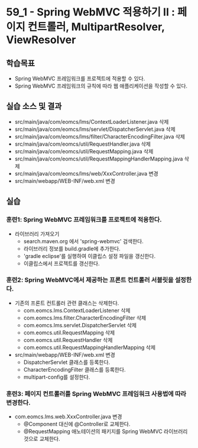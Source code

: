 # 59_1 - Spring WebMVC 적용하기 II : 페이지 컨트롤러, MultipartResolver, ViewResolver

## 학습목표

- Spring WebMVC 프레임워크를 프로젝트에 적용할 수 있다.
- Spring WebMVC 프레임워크의 규칙에 따라 웹 애플리케이션을 작성할 수 있다.


## 실습 소스 및 결과

- src/main/java/com/eomcs/lms/ContextLoaderListener.java 삭제
- src/main/java/com/eomcs/lms/servlet/DispatcherServlet.java 삭제
- src/main/java/com/eomcs/lms/filter/CharacterEncodingFilter.java 삭제
- src/main/java/com/eomcs/util/RequestHandler.java 삭제
- src/main/java/com/eomcs/util/RequestMapping.java 삭제
- src/main/java/com/eomcs/util/RequestMappingHandlerMapping.java 삭제
- src/main/java/com/eomcs/lms/web/XxxController.java 변경
- src/main/webapp/WEB-INF/web.xml 변경


## 실습  

### 훈련1: Spring WebMVC 프레임워크를 프로젝트에 적용한다.

- 라이브러리 가져오기
  - search.maven.org 에서 'spring-webmvc' 검색한다.
  - 라이브러리 정보를 build.gradle에 추가한다.
  - 'gradle eclipse'를 실행하여 이클립스 설정 파일을 갱신한다.
  - 이클립스에서 프로젝트를 갱신한다.

### 훈련2: Spring WebMVC에서 제공하는 프론트 컨트롤러 서블릿을 설정한다.

- 기존의 프론트 컨트롤러 관련 클래스는 삭제한다.
  - com.eomcs.lms.ContextLoaderListener 삭제
  - com.eomcs.lms.filter.CharacterEncodingFilter 삭제
  - com.eomcs.lms.servlet.DispatcherServlet 삭제
  - com.eomcs.util.RequestMapping 삭제
  - com.eomcs.util.RequestHandler 삭제
  - com.eomcs.util.RequestMappingHandlerMapping 삭제
- src/main/webapp/WEB-INF/web.xml 변경
  - DispatcherServlet 클래스를 등록한다.
  - CharacterEncodingFilter 클래스를 등록한다.
  - multipart-config를 설정한다.

### 훈련3: 페이지 컨트롤러를 Spring WebMVC 프레임워크 사용법에 따라 변경한다.

- com.eomcs.lms.web.XxxController.java 변경
  - @Component 대신에 @Controller로 교체한다.
  - @RequestMapping 애노테이션의 패키지를 Spring WebMVC 라이브러리 것으로 교체한다.





